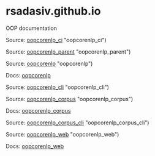 # rsadasiv.github.io
OOP documentation

Source: [oopcorenlp_ci](https://github.com/rsadasiv/oopcorenlp_ci) "oopcorenlp_ci")


Source: [oopcorenlp_parent](https://github.com/rsadasiv/oopcorenlp_parent) "oopcorenlp_parent")


Source: [oopcorenlp](https://github.com/rsadasiv/oopcorenlp) "oopcorenlp")

Docs: [oopcorenlp](https://rsadasiv.github.io/oopcorenlp "oopcorenlp")


Source: [oopcorenlp_cli](https://github.com/rsadasiv/oopcorenlp_cli) "oopcorenlp_cli")


Source: [oopcorenlp_corpus](https://github.com/rsadasiv/oopcorenlp_corpus) "oopcorenlp_corpus")

Docs: [oopcorenlp_corpus](https://rsadasiv.github.io/oopcorenlp_corpus "oopcorenlp_corpus")


Source: [oopcorenlp_corpus_cli](https://github.com/rsadasiv/oopcorenlp_corpus_cli) "oopcorenlp_corpus_cli")


Source: [oopcorenlp_web](https://github.com/rsadasiv/oopcorenlp_web) "oopcorenlp_web")

Docs: [oopcorenlp_web](https://rsadasiv.github.io/oopcorenlp_web "oopcorenlp_web")


